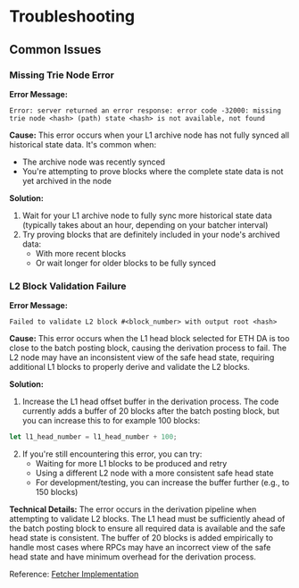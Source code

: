 # Troubleshooting

## Common Issues

### Missing Trie Node Error

**Error Message:**
```
Error: server returned an error response: error code -32000: missing trie node <hash> (path) state <hash> is not available, not found
```

**Cause:**
This error occurs when your L1 archive node has not fully synced all historical state data. It's common when:
- The archive node was recently synced
- You're attempting to prove blocks where the complete state data is not yet archived in the node

**Solution:**
1. Wait for your L1 archive node to fully sync more historical state data (typically takes about an hour, depending on your batcher interval)
2. Try proving blocks that are definitely included in your node's archived data:
   - With more recent blocks
   - Or wait longer for older blocks to be fully synced

### L2 Block Validation Failure

**Error Message:**
```
Failed to validate L2 block #<block_number> with output root <hash>
```

**Cause:**
This error occurs when the L1 head block selected for ETH DA is too close to the batch posting block, causing the derivation process to fail. The L2 node may have an inconsistent view of the safe head state, requiring additional L1 blocks to properly derive and validate the L2 blocks.

**Solution:**
1. Increase the L1 head offset buffer in the derivation process. The code currently adds a buffer of 20 blocks after the batch posting block, but you can increase this to for example 100 blocks:

```rust
let l1_head_number = l1_head_number + 100;
```

2. If you're still encountering this error, you can try:
   - Waiting for more L1 blocks to be produced and retry
   - Using a different L2 node with a more consistent safe head state
   - For development/testing, you can increase the buffer further (e.g., to 150 blocks)

**Technical Details:**
The error occurs in the derivation pipeline when attempting to validate L2 blocks. The L1 head must be sufficiently ahead of the batch posting block to ensure all required data is available and the safe head state is consistent. The buffer of 20 blocks is added empirically to handle most cases where RPCs may have an incorrect view of the safe head state and have minimum overhead for the derivation process.

Reference: [Fetcher Implementation](https://github.com/succinctlabs/op-succinct/blob/5dfc43928c75cef0ebf881d10bd8b3dcbe273419/utils/host/src/fetcher.rs#L773)
